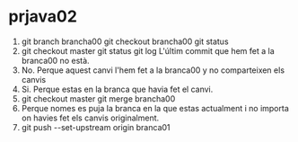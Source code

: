 # prjava02

1.  git branch brancha00
    git checkout brancha00
    git status
5.  git checkout master
    git status
    git log
    L'últim commit que hem fet a la branca00 no està.
6.  No. Perque aquest canvi l'hem fet a la branca00 y no comparteixen els canvis
7.  Si. Perque estas en la branca que havia fet el canvi.
10. git checkout master
    git merge brancha00
12. Perque nomes es puja la branca en la que estas actualment i no importa on havies fet els canvis originalment.
14. git push --set-upstream origin branca01 
